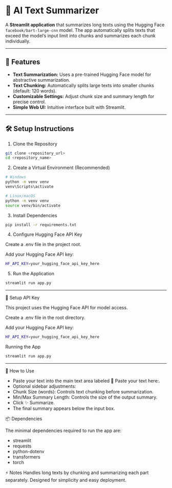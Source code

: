 # 📰 AI Text Summarizer

A **Streamlit application** that summarizes long texts using the Hugging Face `facebook/bart-large-cnn` model. The app automatically splits texts that exceed the model’s input limit into chunks and summarizes each chunk individually.

---

## 🚀 Features

- **Text Summarization:** Uses a pre-trained Hugging Face model for abstractive summarization.  
- **Text Chunking:** Automatically splits large texts into smaller chunks (default: 120 words).  
- **Customizable Settings:** Adjust chunk size and summary length for precise control.  
- **Simple Web UI:** Intuitive interface built with Streamlit.  

---

## 🛠️ Setup Instructions

1. Clone the Repository
```bash
git clone <repository_url>
cd <repository_name>
```

2. Create a Virtual Environment (Recommended)
```bash
# Windows
python -m venv venv
venv\Scripts\activate

# Linux/macOS
python -m venv venv
source venv/bin/activate
```

3. Install Dependencies
```bash
pip install -r requirements.txt
```

4. Configure Hugging Face API Key

Create a .env file in the project root.

Add your Hugging Face API key:
```bash
HF_API_KEY=your_hugging_face_api_key_here
```

5. Run the Application
```bash
streamlit run app.py

```
---
🔑 Setup API Key

This project uses the Hugging Face API for model access.

Create a .env file in the root directory.

Add your Hugging Face API key:
```bash
HF_API_KEY=your_hugging_face_api_key_here
```

Running the App
```bash
streamlit run app.py
```
---
📝 How to Use

- Paste your text into the main text area labeled 📄 Paste your text here:.
- Optional sidebar adjustments:
- Chunk Size (words): Controls text chunking before summarization.
- Min/Max Summary Length: Controls the size of the output summary.
- Click ✨ Summarize.
- The final summary appears below the input box.

📦 Dependencies

The minimal dependencies required to run the app are:

- streamlit
- requests
- python-dotenv
- transformers
- torch
  
⚡ Notes
Handles long texts by chunking and summarizing each part separately.
Designed for simplicity and easy deployment.





